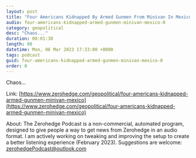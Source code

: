 ```yaml
---
layout: post
title: "Four Americans Kidnapped By Armed Gunmen From Minivan In Mexico"
audio: four-americans-kidnapped-armed-gunmen-minivan-mexico-0
category: geopolitical
desc: "Chaos..."
duration: 00:01:38
length: 98
datetime: Mon, 06 Mar 2023 17:33:00 +0000
tags: podcast
guid: four-americans-kidnapped-armed-gunmen-minivan-mexico-0
order: 0
---
```

Chaos...

Link: [https://www.zerohedge.com/geopolitical/four-americans-kidnapped-armed-gunmen-minivan-mexico](https://www.zerohedge.com/geopolitical/four-americans-kidnapped-armed-gunmen-minivan-mexico)

About: The Zerohedge Podcast is a non-commercial, automated program, designed to give people a way to get news from Zerohedge in an audio format.  I am actively working on tweaking and improving the setup to create a better listening experience (February 2023).  Suggestions are welcome: [zerohedgePodcast@outlook.com](mailto:zerohedgePodcast@outlook.com)